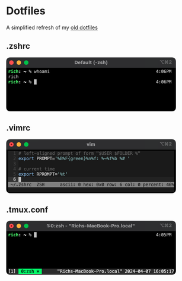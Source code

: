 # Dotfiles

A simplified refresh of my [old dotfiles](https://github.com/richinfante/dotfiles-archive.git)

## .zshrc

![terminal image](img/terminal.png)

## .vimrc

![vim image](img/vim.png)

## .tmux.conf

![tmux image](/img/tmux.png)